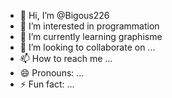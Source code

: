 - 👋 Hi, I’m @Bigous226
- 👀 I’m interested in programmation 
- 🌱 I’m currently learning graphisme 
- 💞️ I’m looking to collaborate on ...
- 📫 How to reach me ...
- 😄 Pronouns: ...
- ⚡ Fun fact: ...

<!---
Bigous226/Bigous226 is a ✨ special ✨ repository because its `README.md` (this file) appears on your GitHub profile.
You can click the Preview link to take a look at your changes.
--->
